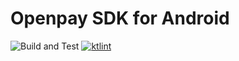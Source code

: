 # Openpay SDK for Android

![Build and Test][ci-badge] [![ktlint][ktlint-badge]][ktlint]

<!-- Links: -->
[ci-badge]: https://github.com/openpay/sdk-android/workflows/Build%20and%20Test/badge.svg?branch=main&event=push
[ktlint]: https://ktlint.github.io
[ktlint-badge]: https://img.shields.io/badge/code%20style-%E2%9D%A4-FF4081.svg
